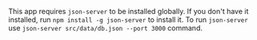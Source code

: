 This app requires `json-server` to be installed globally. If you don't have it installed, run `npm install -g json-server` to install it.
To run `json-server` use `json-server src/data/db.json --port 3000` command.
